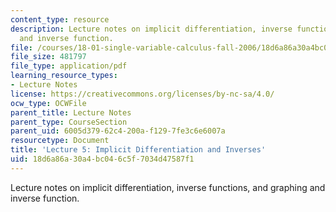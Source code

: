 ```yaml
---
content_type: resource
description: Lecture notes on implicit differentiation, inverse functions, and graphing
  and inverse function.
file: /courses/18-01-single-variable-calculus-fall-2006/18d6a86a30a4bc046c5f7034d47587f1_lec5.pdf
file_size: 481797
file_type: application/pdf
learning_resource_types:
- Lecture Notes
license: https://creativecommons.org/licenses/by-nc-sa/4.0/
ocw_type: OCWFile
parent_title: Lecture Notes
parent_type: CourseSection
parent_uid: 6005d379-62c4-200a-f129-7fe3c6e6007a
resourcetype: Document
title: 'Lecture 5: Implicit Differentiation and Inverses'
uid: 18d6a86a-30a4-bc04-6c5f-7034d47587f1
---
```

Lecture notes on implicit differentiation, inverse functions, and graphing and inverse function.